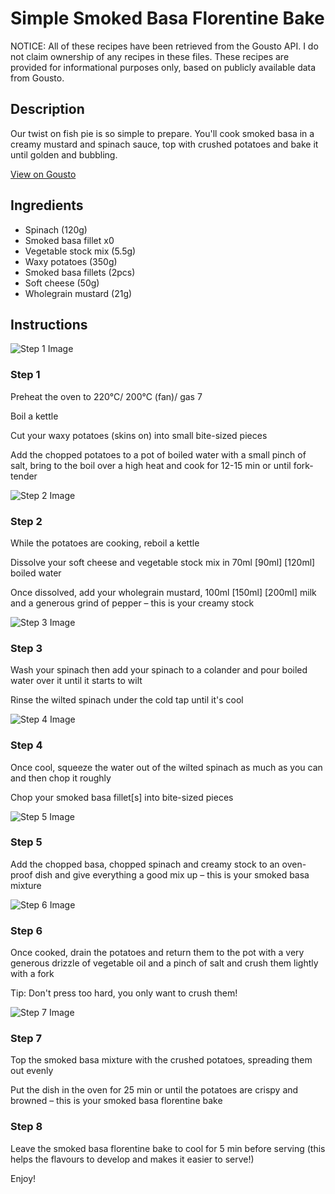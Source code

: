 # Simple Smoked Basa Florentine Bake

NOTICE: All of these recipes have been retrieved from the Gousto API. I do not claim ownership of any recipes in these files. These recipes are provided for informational purposes only, based on publicly available data from Gousto.

## Description

Our twist on fish pie is so simple to prepare. You'll cook smoked basa in a creamy mustard and spinach sauce, top with crushed potatoes and bake it until golden and bubbling. 

[View on Gousto](https://www.gousto.co.uk/recipes/cookbook/simple-smoked-fish-florentine-bake)

## Ingredients

- Spinach (120g)
- Smoked basa fillet x0
- Vegetable stock mix (5.5g)
- Waxy potatoes (350g)
- Smoked basa fillets (2pcs)
- Soft cheese (50g)
- Wholegrain mustard (21g)

## Instructions

![Step 1 Image](https://production-media.gousto.co.uk/cms/recipe-step-image/1542.-step-1a-x200.jpg)

### Step 1

Preheat the oven to 220°C/ 200°C (fan)/ gas 7

Boil a kettle

Cut your waxy potatoes (skins on) into small bite-sized pieces

Add the chopped potatoes to a pot of boiled water with a small pinch of salt, bring to the boil over a high heat and cook for 12-15 min or until fork-tender

![Step 2 Image](https://production-media.gousto.co.uk/cms/recipe-step-image/1542.-step-2-x200.jpg)

### Step 2

While the potatoes are cooking, reboil a kettle

Dissolve your soft cheese and vegetable stock mix in 70ml [<span class="text-purple">90ml]</span> <span class="text-danger">[120ml]</span> boiled water

Once dissolved, add your wholegrain mustard, 100ml <span class="text-purple">[150ml]</span> <span class="text-danger">[200ml]</span> milk and a generous grind of pepper – this is your creamy stock

![Step 3 Image](https://production-media.gousto.co.uk/cms/recipe-step-image/1542.-step-3-x200.jpg)

### Step 3

Wash your spinach then add your spinach to a colander and pour boiled water over it until it starts to wilt

Rinse the wilted spinach under the cold tap until it's cool

![Step 4 Image](https://production-media.gousto.co.uk/cms/recipe-step-image/step-4-copy-1615560896660-x200.jpg)

### Step 4

Once cool, squeeze the water out of the wilted spinach as much as you can and then chop it roughly

Chop your smoked basa fillet[s] into bite-sized pieces

![Step 5 Image](https://production-media.gousto.co.uk/cms/recipe-step-image/1542.-step-5-x200.jpg)

### Step 5

Add the chopped basa, chopped spinach and creamy stock to an oven-proof dish and give everything a good mix up – this is your smoked basa mixture

![Step 6 Image](https://production-media.gousto.co.uk/cms/recipe-step-image/1542.-step-6-x200.jpg)

### Step 6

Once cooked, drain the potatoes and return them to the pot with a very generous drizzle of vegetable oil and a pinch of salt and crush them lightly with a fork

Tip: Don't press too hard, you only want to crush them!

![Step 7 Image](https://production-media.gousto.co.uk/cms/recipe-step-image/1542.-step-7-x200.jpg)

### Step 7

Top the smoked basa mixture with the crushed potatoes, spreading them out evenly

Put the dish in the oven for 25 min or until the potatoes are crispy and browned – this is your smoked basa florentine bake

### Step 8

Leave the smoked basa florentine bake to cool for 5 min before serving (this helps the flavours to develop and makes it easier to serve!)

Enjoy!


